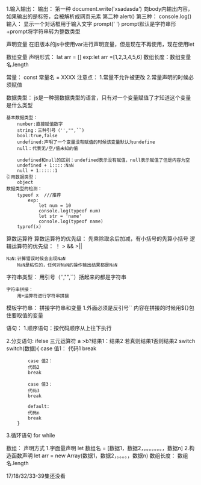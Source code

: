 1.输入输出：
    输出：
        第一种
            document.write('xsadasda')
            向body内输出内容，如果输出的是标签，会被解析成网页元素
        第二种
            alert()
        第三种：
            console.log()
    输入：
    显示一个对话框用于输入文字
    prompt('    ')
        prompt默认是字符串形
        +prompt将字符串转为整数类型



声明变量
    在旧版本的js中使用var进行声明变量，但是现在不再使用，现在使用let

数组变量
    声明形式：
        lat arr = []
        exp:let arr =[1,2,3,4,5,6]
    数组长度：数组变量名.length

常量：
    const 常量名 = XXXX
    注意点：
        1.常量不允许被更改
        2.常量声明的时候必须赋值


数据类型：
    js是一种弱数据类型的语言，只有对一个变量赋值了才知道这个变量是什么类型

    基本数据类型：
        number:直接赋值数字
        string：三种引号（'',"",``)
        bool:true,false
        undefined:声明了一个变量没有赋值的时候该变量默认为undefine
        null：代表无/空/值未知的值

        undefined和null的区别：undefined表示没有赋值，null表示赋值了但是内容为空
        undefined + 1:::::NaN
        null + 1::::::1
    引用数据类型：
        object
    数据类型的检测：
        typeof x  ///推荐
            exp:
                let num = 10
                console.log(typeof num)
                let str = 'name'
                console.log(typeof name)
        typrof(x)


算数运算符
算数运算符的优先级：
    先乘除取余后加减，有小括号的先算小括号
逻辑运算符的优先级：
    ！  > &&   >||

    NaN:计算错误时候会出现NaN
        NaN是粘性的，任何对NaN的操作输出结果都是NaN

字符串类型：
    用引号（'',"",``）括起来的都是字符串

    字符串拼接：
        用+运算符进行字符串拼接

模板字符串：
    拼接字符串和变量
    1.外面必须是反引号``
    内容在拼接的时候用${}包住要取值的变量









语句：
1.顺序语句：按代码顺序从上往下执行


2.分支语句:
    ifelse
    三元运算符
        a >b?结果1：结果2
            若真则结果1否则结果2
    switch 
        switch(数据){
            case 值1：
            代码1
            break
            
            case 值2：
            代码2
            break
            
            case 值3：
            代码3
            break

            default:
            代码n
            break
        }



3.循环语句
    for
    while






数组：
    声明方式
        1.字面量声明
        let 数组名 = [数据1，数据2，。。。。。。。，数据n]
        2.构造函数声明
        let arr = new Array(数据1，数据2，。。。。，数据n)
    数组长度：
        数组名.length
























17/18/32/33-39集还没看